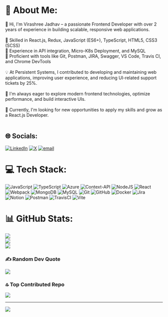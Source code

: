# 💫 About Me:
👋 Hi, I'm Virashree Jadhav – a passionate Frontend Developer with over 2 years of experience in building scalable, responsive web applications.<br><br>🔹 Skilled in React.js, Redux, JavaScript (ES6+), TypeScript, HTML5, CSS3 (SCSS)<br>🔹 Experience in API integration, Micro-K8s Deployment, and MySQL<br>🔹 Proficient with tools like Git, Postman, JIRA, Swagger, VS Code, Travis CI, and Chrome DevTools<br><br>💡 At Persistent Systems, I contributed to developing and maintaining web applications, improving user experience, and reducing UI-related support tickets by 25%.<br><br>🚀 I'm always eager to explore modern frontend technologies, optimize performance, and build interactive UIs.<br><br>📌 Currently, I'm looking for new opportunities to apply my skills and grow as a React.js Developer.<br><br>


## 🌐 Socials:
[![LinkedIn](https://img.shields.io/badge/LinkedIn-%230077B5.svg?logo=linkedin&logoColor=white)](https://linkedin.com/in/https://www.linkedin.com/in/virashree-jadhav/) [![X](https://img.shields.io/badge/X-black.svg?logo=X&logoColor=white)](https://x.com/Virashree445484) [![email](https://img.shields.io/badge/Email-D14836?logo=gmail&logoColor=white)](mailto:virashreejadhav735@gmail.com) 

# 💻 Tech Stack:
![JavaScript](https://img.shields.io/badge/javascript-%23323330.svg?style=for-the-badge&logo=javascript&logoColor=%23F7DF1E) ![TypeScript](https://img.shields.io/badge/typescript-%23007ACC.svg?style=for-the-badge&logo=typescript&logoColor=white) ![Azure](https://img.shields.io/badge/azure-%230072C6.svg?style=for-the-badge&logo=microsoftazure&logoColor=white) ![Context-API](https://img.shields.io/badge/Context--Api-000000?style=for-the-badge&logo=react) ![NodeJS](https://img.shields.io/badge/node.js-6DA55F?style=for-the-badge&logo=node.js&logoColor=white) ![React](https://img.shields.io/badge/react-%2320232a.svg?style=for-the-badge&logo=react&logoColor=%2361DAFB) ![Webpack](https://img.shields.io/badge/webpack-%238DD6F9.svg?style=for-the-badge&logo=webpack&logoColor=black) ![MongoDB](https://img.shields.io/badge/MongoDB-%234ea94b.svg?style=for-the-badge&logo=mongodb&logoColor=white) ![MySQL](https://img.shields.io/badge/mysql-4479A1.svg?style=for-the-badge&logo=mysql&logoColor=white) ![Git](https://img.shields.io/badge/git-%23F05033.svg?style=for-the-badge&logo=git&logoColor=white) ![GitHub](https://img.shields.io/badge/github-%23121011.svg?style=for-the-badge&logo=github&logoColor=white) ![Docker](https://img.shields.io/badge/docker-%230db7ed.svg?style=for-the-badge&logo=docker&logoColor=white) ![Jira](https://img.shields.io/badge/jira-%230A0FFF.svg?style=for-the-badge&logo=jira&logoColor=white) ![Notion](https://img.shields.io/badge/Notion-%23000000.svg?style=for-the-badge&logo=notion&logoColor=white) ![Postman](https://img.shields.io/badge/Postman-FF6C37?style=for-the-badge&logo=postman&logoColor=white) ![TravisCI](https://img.shields.io/badge/travis%20ci-%232B2F33.svg?style=for-the-badge&logo=travis&logoColor=white) ![Vite](https://img.shields.io/badge/vite-%23646CFF.svg?style=for-the-badge&logo=vite&logoColor=white)
# 📊 GitHub Stats:
![](https://github-readme-stats.vercel.app/api?username=virashreejadhav&theme=radical&hide_border=false&include_all_commits=false&count_private=false)<br/>
![](https://nirzak-streak-stats.vercel.app/?user=virashreejadhav&theme=radical&hide_border=false)<br/>
![](https://github-readme-stats.vercel.app/api/top-langs/?username=virashreejadhav&theme=radical&hide_border=false&include_all_commits=false&count_private=false&layout=compact)

### ✍️ Random Dev Quote
![](https://quotes-github-readme.vercel.app/api?type=horizontal&theme=radical)

### 🔝 Top Contributed Repo
![](https://github-contributor-stats.vercel.app/api?username=virashreejadhav&limit=5&theme=dark&combine_all_yearly_contributions=true)

---
[![](https://visitcount.itsvg.in/api?id=virashreejadhav&icon=0&color=0)](https://visitcount.itsvg.in)

<!-- Proudly created with GPRM ( https://gprm.itsvg.in ) -->
